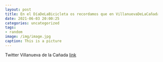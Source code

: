 ```yaml
---
layout: post
title: En el DíaDeLaBicicleta os recordamos que en VillanuevaDeLaCañada contamos con más de 13 kilómetros de senda ciclable y caminos...
date: 2021-06-03 20:00:25
categories: uncategorized
tags:
- random
image: /img/image.jpg
caption: This is a picture
---
```

Twitter Villanueva de la Cañada [link](https://twitter.com/AytoVDLCanada/status/1400436857377284096)
